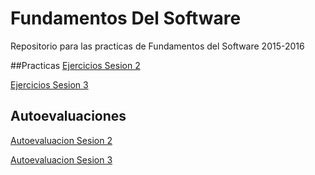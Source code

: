 # Fundamentos Del Software
Repositorio para las practicas de Fundamentos del Software 2015-2016
 
##Practicas
[Ejercicios Sesion 2](https://github.com/JArandaIzquierdo/FundamentosDelSoftware/blob/master/Practicas/EjerciciosSesion2.md)

[Ejercicios Sesion 3](https://github.com/JArandaIzquierdo/FundamentosDelSoftware/blob/master/Practicas/EjerciciosSesion3.md)

## Autoevaluaciones
[Autoevaluacion Sesion 2](https://github.com/JArandaIzquierdo/FundamentosDelSoftware/blob/master/Practicas/AutoevaluacionSesion2.md)

[Autoevaluacion Sesion 3](https://github.com/JArandaIzquierdo/FundamentosDelSoftware/blob/master/Practicas/AutoevaluacionSesion3.md)